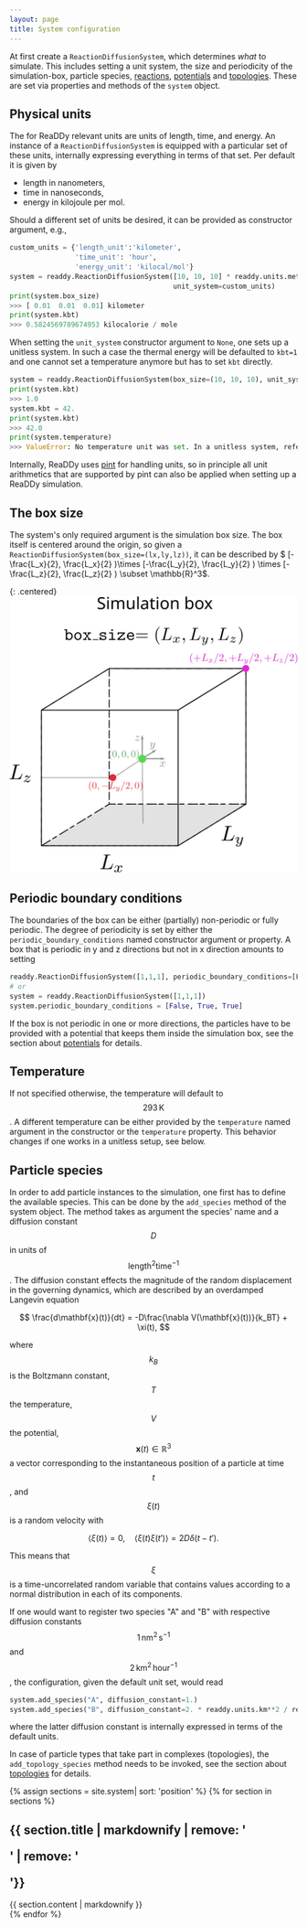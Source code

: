 ```yaml
---
layout: page
title: System configuration
---
```


At first create a `ReactionDiffusionSystem`, which determines _what_ to simulate.
This includes setting a unit system, the size and periodicity of
the simulation-box, particle species, [reactions]({{site.baseurl}}/system.html#reactions),
[potentials]({{site.baseurl}}/system.html#potentials) and [topologies]({{site.baseurl}}/system.html#topologies).
These are set via properties and methods of the `system` object.


## Physical units
The for ReaDDy relevant units are units of length, time, and energy. An instance of a `ReactionDiffusionSystem` is equipped with a particular set of these units, internally expressing everything in terms of that set. Per default it is given by
- length in nanometers,
- time in nanoseconds,
- energy in kilojoule per mol.

Should a different set of units be desired, it can be provided as constructor argument, e.g.,
```python
custom_units = {'length_unit':'kilometer',
                'time_unit': 'hour',
                'energy_unit': 'kilocal/mol'}
system = readdy.ReactionDiffusionSystem([10, 10, 10] * readdy.units.meters,
                                        unit_system=custom_units)
print(system.box_size)
>>> [ 0.01  0.01  0.01] kilometer
print(system.kbt)
>>> 0.5824569789674953 kilocalorie / mole
```
When setting the `unit_system` constructor argument to `None`, one sets up a unitless system. In such a case the thermal energy will be defaulted to `kbt=1` and one cannot set a temperature anymore but has to set `kbt` directly.
```python
system = readdy.ReactionDiffusionSystem(box_size=(10, 10, 10), unit_system=None)
print(system.kbt)
>>> 1.0
system.kbt = 42.
print(system.kbt)
>>> 42.0
print(system.temperature)
>>> ValueError: No temperature unit was set. In a unitless system, refer to kbt instead.
```

Internally, ReaDDy uses [pint](https://pint.readthedocs.io/) for handling units, so in principle all unit arithmetics that are supported by pint can also be applied when setting up a ReaDDy simulation.

## The box size
The system's only required argument is the simulation box size. The box itself is centered around the origin, so 
given a `ReactionDiffusionSystem(box_size=(lx,ly,lz))`, it can be described 
by $ [-\frac{L_x}{2}, \frac{L_x}{2} )\times [-\frac{L_y}{2}, \frac{L_y}{2} ) \times [-\frac{L_z}{2}, \frac{L_z}{2} ) \subset \mathbb{R}^3$.

{: .centered}
![](assets/simulation_box.svg)

## Periodic boundary conditions
The boundaries of the box can be either (partially) non-periodic or fully periodic. The degree of periodicity is set by either the `periodic_boundary_conditions` named constructor argument or property. A box that is periodic in y and z directions but not in x direction amounts to setting
```python
readdy.ReactionDiffusionSystem([1,1,1], periodic_boundary_conditions=[False, True, True])
# or
system = readdy.ReactionDiffusionSystem([1,1,1])
system.periodic_boundary_conditions = [False, True, True]
```
If the box is not periodic in one or more directions, the particles have to be provided with a potential that keeps them inside the simulation box, see the section about [potentials]({{site.baseurl}}/potentials.html) for details.

## Temperature
If not specified otherwise, the temperature will default to $$293\,\text{K}$$. A different temperature can be either provided by the `temperature` named argument in the constructor or the `temperature` property. This behavior changes if one works in a unitless setup, see below.

## Particle species
In order to add particle instances to the simulation, one first has to define the available species. This can be done by the `add_species` method of the system object.
The method takes as argument the species' name and a diffusion constant $$D$$ in units of $$\text{length}^2\text{time}^{-1}$$. The diffusion constant effects the magnitude of the random displacement in the governing dynamics, which are described by an overdamped Langevin equation

$$
\frac{d\mathbf{x}(t)}{dt} = -D\frac{\nabla V(\mathbf{x}(t))}{k_BT} + \xi(t),
$$

where $$k_B$$ is the Boltzmann constant, $$T$$ the temperature, $$V$$ the potential,  $$\mathbf{x}(t)\in\mathbb{R}^3$$ a vector corresponding to the instantaneous position of a particle at time $$t$$, and $$\xi(t)$$ is a random velocity with

$$
\langle \xi(t) \rangle = 0, \quad \langle \xi(t)\xi(t') \rangle = 2D\delta(t-t').
$$

This means that $$\xi$$ is a time-uncorrelated random variable that contains values according to a normal distribution in each of its components.

If one would want to register two species "A" and "B" with respective diffusion constants $$ 1\,\text{nm}^2\,\text{s}^{-1}$$ and $$2\,\text{km}^2\,\text{hour}^{-1}$$, the configuration, given the default unit set, would read
```python
system.add_species("A", diffusion_constant=1.)
system.add_species("B", diffusion_constant=2. * readdy.units.km**2 / readdy.units.hour)
```
where the latter diffusion constant is internally expressed in terms of the default units.

In case of particle types that take part in complexes (topologies), the `add_topology_species` method needs to be invoked, see the section about [topologies](#topologies) for details.

{% assign sections = site.system| sort: 'position' %}
{% for section in sections %}
<section id="{{ section.sectionName }}">
<h1>{{ section.title | markdownify | remove: '<p>' | remove: '</p>'}}</h1>
{{ section.content | markdownify }}
</section>
{% endfor %}
